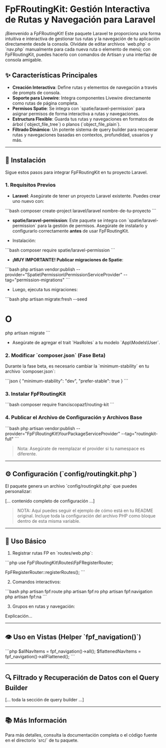 # FpFRoutingKit: Gestión Interactiva de Rutas y Navegación para Laravel

¡Bienvenido a FpFRoutingKit! Este paquete Laravel te proporciona una forma intuitiva e interactiva de gestionar tus rutas y la navegación de tu aplicación directamente desde la consola. Olvídate de editar archivos \`web.php\` o \`nav.php\` manualmente para cada nueva ruta o elemento de menú; con FpFRoutingKit, puedes hacerlo con comandos de Artisan y una interfaz de consola amigable.

## ✨ Características Principales

* **Creación Interactiva**: Define rutas y elementos de navegación a través de prompts de consola.
* **Soporte para Livewire**: Integra componentes Livewire directamente como rutas de página completa.
* **Permisos Spatie**: Se integra con \`spatie/laravel-permission\` para asignar permisos de forma interactiva a rutas y navegaciones.
* **Estructura Flexible**: Guarda tus rutas y navegaciones en formatos de árbol (\`object_file_tree\`) o planos (\`object_file_plain\`).
* **Filtrado Dinámico**: Un potente sistema de query builder para recuperar rutas y navegaciones basadas en contextos, profundidad, usuarios y más.

---

## 🚀 Instalación

Sigue estos pasos para integrar FpFRoutingKit en tu proyecto Laravel.

### 1. Requisitos Previos

* **Laravel**: Asegúrate de tener un proyecto Laravel existente. Puedes crear uno nuevo con:

\`\`\`bash
composer create-project laravel/laravel nombre-de-tu-proyecto
\`\`\`

* **spatie/laravel-permission**: Este paquete se integra con \`spatie/laravel-permission\` para la gestión de permisos. Asegúrate de instalarlo y configurarlo correctamente **antes** de usar FpFRoutingKit.

* Instalación:

\`\`\`bash
composer require spatie/laravel-permission
\`\`\`

* **¡MUY IMPORTANTE! Publicar migraciones de Spatie**:

\`\`\`bash
php artisan vendor:publish --provider="Spatie\\Permission\\PermissionServiceProvider" --tag="permission-migrations"
\`\`\`

* Luego, ejecuta tus migraciones:

\`\`\`bash
php artisan migrate:fresh --seed
# O
php artisan migrate
\`\`\`

* Asegúrate de agregar el trait \`HasRoles\` a tu modelo \`App\\Models\\User\`.

### 2. Modificar \`composer.json\` (Fase Beta)

Durante la fase beta, es necesario cambiar la \`minimum-stability\` en tu archivo \`composer.json\`:

\`\`\`json
{
  "minimum-stability": "dev",
  "prefer-stable": true
}
\`\`\`

### 3. Instalar FpFRoutingKit

\`\`\`bash
composer require franciscopazf/routing-kit
\`\`\`

### 4. Publicar el Archivo de Configuración y Archivos Base

\`\`\`bash
php artisan vendor:publish --provider="FpF\\RoutingKit\\YourPackageServiceProvider" --tag="routingkit-full"
\`\`\`

> Nota: Asegúrate de reemplazar el provider si tu namespace es diferente.

---

## ⚙️ Configuración (\`config/routingkit.php\`)

El paquete genera un archivo \`config/routingkit.php\` que puedes personalizar:

[... contenido completo de configuración ...]
> NOTA: Aquí puedes seguir el ejemplo de cómo está en tu README original. Incluye toda la configuración del archivo PHP como bloque dentro de esta misma variable.

---

## 🤝 Uso Básico

1. Registrar rutas FP en \`routes/web.php\`:

\`\`\`php
use FpF\\RoutingKit\\Routes\\FpFRegisterRouter;

FpFRegisterRouter::registerRoutes();
\`\`\`

2. Comandos interactivos:

\`\`\`bash
php artisan fpf:route
php artisan fpf:ro
php artisan fpf:navigation
php artisan fpf:na
\`\`\`

3. Grupos en rutas y navegación:

Explicación...

---

## 👁️ Uso en Vistas (Helper \`fpf_navigation()\`)

\`\`\`php
$allNavItems = fpf_navigation()->all();
$flattenedNavItems = fpf_navigation()->allFlattened();
\`\`\`

---

## 🔍 Filtrado y Recuperación de Datos con el Query Builder

[... toda la sección de query builder ...]

---

## 📚 Más Información

Para más detalles, consulta la documentación completa o el código fuente en el directorio \`src/\` de tu paquete.
